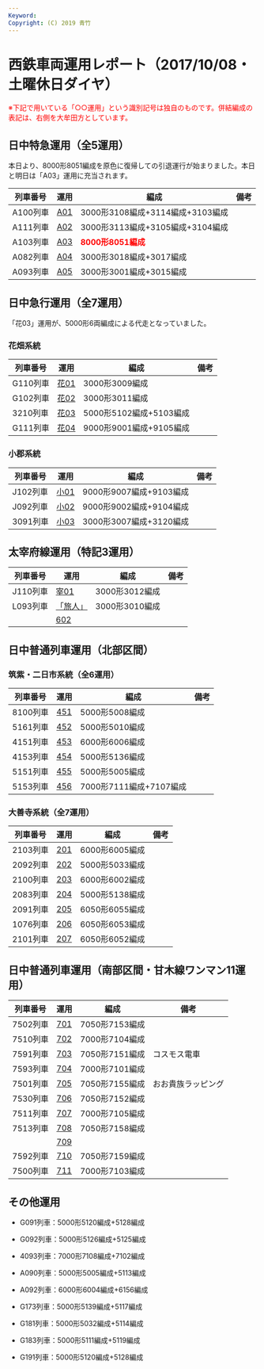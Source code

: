 ```yaml
---
Keyword: 
Copyright: (C) 2019 青竹
---
```


# 西鉄車両運用レポート（2017/10/08・土曜休日ダイヤ）

<span style="color:#FF0000;">※下記で用いている「○○運用」という識別記号は独自のものです。併結編成の表記は、右側を大牟田方としています。</span>

## 日中特急運用（全5運用）

本日より、8000形8051編成を原色に復帰しての引退運行が始まりました。本日と明日は「A03」運用に充当されます。

| 列車番号 | 運用 | 編成 | 備考 |
| --- | --- | --- | --- |
| A100列車 | [A01](https://aotake91.net/railway/nishitetsu/dia/20170826/unyoulist-holiday.htm#HA01) | 3000形3108編成+3114編成+3103編成 |  |
| A111列車 | [A02](https://aotake91.net/railway/nishitetsu/dia/20170826/unyoulist-holiday.htm#HA02) | 3000形3113編成+3105編成+3104編成 |  |
| A103列車 | [A03](https://aotake91.net/railway/nishitetsu/dia/20170826/unyoulist-holiday.htm#HA03) | <span style="color:#FF0000;font-weight:bold;">8000形8051編成</span> |  |
| A082列車 | [A04](https://aotake91.net/railway/nishitetsu/dia/20170826/unyoulist-holiday.htm#HA04) | 3000形3018編成+3017編成 |  |
| A093列車 | [A05](https://aotake91.net/railway/nishitetsu/dia/20170826/unyoulist-holiday.htm#HA05) | 3000形3001編成+3015編成 |  |

## 日中急行運用（全7運用）

「花03」運用が、5000形6両編成による代走となっていました。

### 花畑系統

| 列車番号 | 運用 | 編成 | 備考 |
| --- | --- | --- | --- |
| G110列車 | [花01](https://aotake91.net/railway/nishitetsu/dia/20170826/unyoulist-holiday.htm#HG01) | 3000形3009編成 |  |
| G102列車 | [花02](https://aotake91.net/railway/nishitetsu/dia/20170826/unyoulist-holiday.htm#HG02) | 3000形3011編成 |  |
| 3210列車 | [花03](https://aotake91.net/railway/nishitetsu/dia/20170826/unyoulist-holiday.htm#HG03) | 5000形5102編成+5103編成 |  |
| G111列車 | [花04](https://aotake91.net/railway/nishitetsu/dia/20170826/unyoulist-holiday.htm#HG04) | 9000形9001編成+9105編成 |  |

### 小郡系統

| 列車番号 | 運用 | 編成 | 備考 |
| --- | --- | --- | --- |
| J102列車 | [小01](https://aotake91.net/railway/nishitetsu/dia/20170826/unyoulist-holiday.htm#HJ01) | 9000形9007編成+9103編成 |  |
| J092列車 | [小02](https://aotake91.net/railway/nishitetsu/dia/20170826/unyoulist-holiday.htm#HJ02) | 9000形9002編成+9104編成 |  |
| 3091列車 | [小03](https://aotake91.net/railway/nishitetsu/dia/20170826/unyoulist-holiday.htm#HJ03) | 3000形3007編成+3120編成 |  |

## 太宰府線運用（特記3運用）

| 列車番号 | 運用 | 編成 | 備考 |
| --- | --- | --- | --- |
| J110列車 | [宰01](https://aotake91.net/railway/nishitetsu/dia/20170826/unyoulist-holiday.htm#HL01) | 3000形3012編成 |  |
| L093列車 | [「旅人」](https://aotake91.net/railway/nishitetsu/dia/20170826/unyoulist-holiday.htm#H601) | 3000形3010編成 |  |
|  | [602](https://aotake91.net/railway/nishitetsu/dia/20170826/unyoulist-holiday.htm#H602) |  |  |

## 日中普通列車運用（北部区間）

### 筑紫・二日市系統（全6運用）

| 列車番号 | 運用 | 編成 | 備考 |
| --- | --- | --- | --- |
| 8100列車 | [451](https://aotake91.net/railway/nishitetsu/dia/20170826/unyoulist-holiday.htm#H451) | 5000形5008編成 |  |
| 5161列車 | [452](https://aotake91.net/railway/nishitetsu/dia/20170826/unyoulist-holiday.htm#H452) | 5000形5010編成 |  |
| 4151列車 | [453](https://aotake91.net/railway/nishitetsu/dia/20170826/unyoulist-holiday.htm#H453) | 6000形6006編成 |  |
| 4153列車 | [454](https://aotake91.net/railway/nishitetsu/dia/20170826/unyoulist-holiday.htm#H454) | 5000形5136編成 |  |
| 5151列車 | [455](https://aotake91.net/railway/nishitetsu/dia/20170826/unyoulist-holiday.htm#H455) | 5000形5005編成 |  |
| 5153列車 | [456](https://aotake91.net/railway/nishitetsu/dia/20170826/unyoulist-holiday.htm#H456) | 7000形7111編成+7107編成 |  |

### 大善寺系統（全7運用）

| 列車番号 | 運用 | 編成 | 備考 |
| --- | --- | --- | --- |
| 2103列車 | [201](https://aotake91.net/railway/nishitetsu/dia/20170826/unyoulist-holiday.htm#H201) | 6000形6005編成 |  |
| 2092列車 | [202](https://aotake91.net/railway/nishitetsu/dia/20170826/unyoulist-holiday.htm#H202) | 5000形5033編成 |  |
| 2100列車 | [203](https://aotake91.net/railway/nishitetsu/dia/20170826/unyoulist-holiday.htm#H203) | 6000形6002編成 |  |
| 2083列車 | [204](https://aotake91.net/railway/nishitetsu/dia/20170826/unyoulist-holiday.htm#H204) | 5000形5138編成 |  |
| 2091列車 | [205](https://aotake91.net/railway/nishitetsu/dia/20170826/unyoulist-holiday.htm#H205) | 6050形6055編成 |  |
| 1076列車 | [206](https://aotake91.net/railway/nishitetsu/dia/20170826/unyoulist-holiday.htm#H206) | 6050形6053編成 |  |
| 2101列車 | [207](https://aotake91.net/railway/nishitetsu/dia/20170826/unyoulist-holiday.htm#H207) | 6050形6052編成 |  |

## 日中普通列車運用（南部区間・甘木線ワンマン11運用）

| 列車番号 | 運用 | 編成 | 備考 |
| --- | --- | --- | --- |
| 7502列車 | [701](https://aotake91.net/railway/nishitetsu/dia/20170826/unyoulist-holiday.htm#H701) | 7050形7153編成 |  |
| 7510列車 | [702](https://aotake91.net/railway/nishitetsu/dia/20170826/unyoulist-holiday.htm#H702) | 7000形7104編成 |  |
| 7591列車 | [703](https://aotake91.net/railway/nishitetsu/dia/20170826/unyoulist-holiday.htm#H703) | 7050形7151編成 | コスモス電車 |
| 7593列車 | [704](https://aotake91.net/railway/nishitetsu/dia/20170826/unyoulist-holiday.htm#H704) | 7000形7101編成 |  |
| 7501列車 | [705](https://aotake91.net/railway/nishitetsu/dia/20170826/unyoulist-holiday.htm#H705) | 7050形7155編成 | おお貴族ラッピング |
| 7530列車 | [706](https://aotake91.net/railway/nishitetsu/dia/20170826/unyoulist-holiday.htm#H706) | 7050形7152編成 |  |
| 7511列車 | [707](https://aotake91.net/railway/nishitetsu/dia/20170826/unyoulist-holiday.htm#H707) | 7000形7105編成 |  |
| 7513列車 | [708](https://aotake91.net/railway/nishitetsu/dia/20170826/unyoulist-holiday.htm#H708) | 7050形7158編成 |  |
|  | [709](https://aotake91.net/railway/nishitetsu/dia/20170826/unyoulist-holiday.htm#H709) |  |  |
| 7592列車 | [710](https://aotake91.net/railway/nishitetsu/dia/20170826/unyoulist-holiday.htm#H710) | 7050形7159編成 |  |
| 7500列車 | [711](https://aotake91.net/railway/nishitetsu/dia/20170826/unyoulist-holiday.htm#H711) | 7000形7103編成 |  |

## その他運用

* G091列車：5000形5120編成+5128編成
* G092列車：5000形5126編成+5125編成
* 4093列車：7000形7108編成+7102編成
* A090列車：5000形5005編成+5113編成
* A092列車：6000形6004編成+6156編成

* G173列車：5000形5139編成+5117編成

* G181列車：5000形5032編成+5114編成
* G183列車：5000形5111編成+5119編成
* G191列車：5000形5120編成+5128編成

